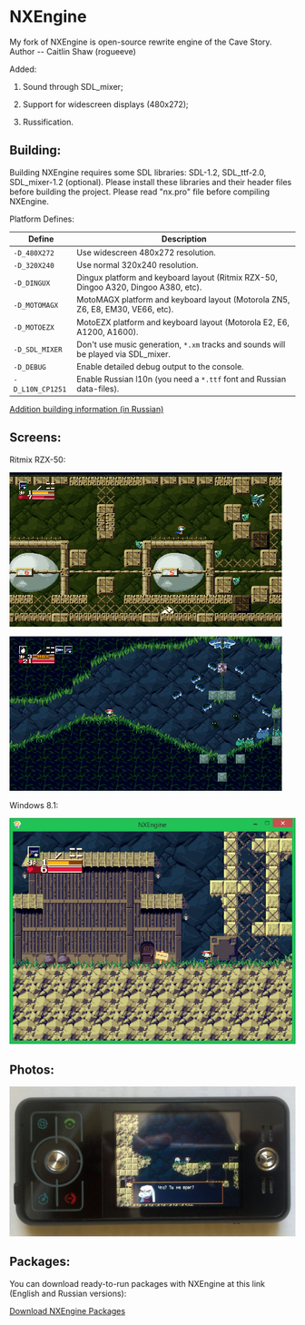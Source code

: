 NXEngine
========

My fork of NXEngine is open-source rewrite engine of the Cave Story. Author -- Caitlin Shaw (rogueeve)

Added:

1. Sound through SDL_mixer;

2. Support for widescreen displays (480x272);

3. Russification.

## Building:

Building NXEngine requires some SDL libraries: SDL-1.2, SDL_ttf-2.0, SDL_mixer-1.2 (optional). Please install these libraries and their header files before building the project. Please read "nx.pro" file before compiling NXEngine.

Platform Defines:

| Define | Description |
| --- | --- |
| `-D_480X272` | Use widescreen 480x272 resolution. |
| `-D_320X240` | Use normal 320x240 resolution. |
| `-D_DINGUX` | Dingux platform and keyboard layout (Ritmix RZX-50, Dingoo A320, Dingoo A380, etc). |
| `-D_MOTOMAGX` | MotoMAGX platform and keyboard layout (Motorola ZN5, Z6, E8, EM30, VE66, etc). |
| `-D_MOTOEZX` | MotoEZX platform and keyboard layout (Motorola E2, E6, A1200, A1600). |
| `-D_SDL_MIXER` | Don't use music generation, `*.xm` tracks and sounds will be played via SDL_mixer. |
| `-D_DEBUG` | Enable detailed debug output to the console. |
| `-D_L10N_CP1251` | Enable Russian l10n (you need a `*.ttf` font and Russian data-files). |

[Addition building information (in Russian)](http://exlmoto.ru/nxengine/#3 "Addition building information (in Russian)")

## Screens:

Ritmix RZX-50:

![Ritmix RZX-50](screens/Cave_Story_Ritmix_1.png)

![Ritmix RZX-50](screens/Cave_Story_Ritmix_2.png)

Windows 8.1:

![Windows 8.1](screens/Cave_Story_Windows.png)

## Photos:
![Motorola ROKR E6](platform/EZX/NXEngine-EZX-ROKR_E6.jpg)

## Packages:

You can download ready-to-run packages with NXEngine at this link (English and Russian versions):

[Download NXEngine Packages](http://exlmoto.ru/nxengine/#4 "Download NXEngine Packages")
